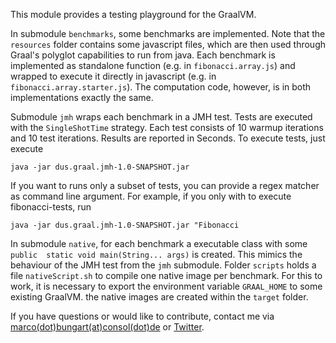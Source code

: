 This module provides a testing playground for the GraalVM.

In submodule `benchmarks`, some benchmarks are implemented. Note that the 
`resources` folder contains some javascript files, which are then used through 
Graal's polyglot capabilities to run from java. Each benchmark is implemented as
standalone function (e.g. in `fibonacci.array.js`) and wrapped to execute it 
directly in javascript (e.g. in `fibonacci.array.starter.js`). The computation 
code, however, is in both implementations exactly the same.

Submodule `jmh` wraps each benchmark in a JMH test. Tests are executed with the 
`SingleShotTime` strategy. Each test consists of 10 warmup iterations and 10
test iterations. Results are reported in Seconds. To execute tests, just execute

    java -jar dus.graal.jmh-1.0-SNAPSHOT.jar
    
If you want to runs only a subset of tests, you can provide a regex matcher as 
command line argument. For example, if you only with to execute fibonacci-tests,
run

    java -jar dus.graal.jmh-1.0-SNAPSHOT.jar "Fibonacci

In submodule `native`, for each benchmark a executable class with some `public 
static void main(String... args)` is created. This mimics the behaviour of the 
JMH test from the `jmh` submodule. Folder `scripts` holds a file
`nativeScript.sh` to compile one native image per benchmark. For this to work, 
it is necessary to export the environment variable `GRAAL_HOME` to some existing
GraalVM. the native images are created within the `target` folder.

If you have questions or would like to contribute, contact me via 
<a href="mailto:marco.bungart@consol.de">marco(dot)bungart(at)consol(dot)de</a>
or <a href="https://twitter.com/turing85">Twitter</a>.